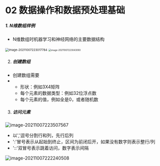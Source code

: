 # 02 数据操作和数据预处理基础

##### 1. N维数组样例

* N维数组时机器学习和神经网络的主要数据结构

<img src="C:\Users\shizhenhao\AppData\Roaming\Typora\typora-user-images\image-20211007223017784.png" alt="image-20211007223017784" style="zoom: 67%;" />



<img src="C:\Users\shizhenhao\AppData\Roaming\Typora\typora-user-images\image-20211007223043093.png" alt="image-20211007223043093" style="zoom: 50%;" />





2. ##### 创建数组

* 创建数组需要
* * 形状：例如3X4矩阵
  * 每个元素的数据类型：例如32位浮点数
  * 每个元素的值，例如全是0，或者随机数





3. ##### 访问元素

![image-20211007223507567](C:\Users\shizhenhao\AppData\Roaming\Typora\typora-user-images\image-20211007223507567.png)

* 以','逗号分割行和列，先行后列
* ':'冒号表示从起始到终止，区间为前闭后开，如果没有数字则表示整行/列
* '::'双冒号表示跳着访问，数字表示间隔









![image-20211007222240508](C:\Users\shizhenhao\AppData\Roaming\Typora\typora-user-images\image-20211007222240508.png)



